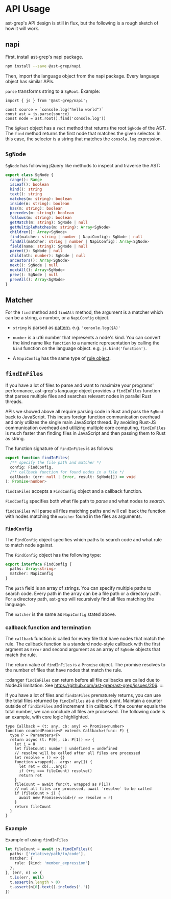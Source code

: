 # API Usage

ast-grep's API design is still in flux, but the following is a rough sketch of how it will work.

## napi

First, install ast-grep's napi package.
```bash
npm install --save @ast-grep/napi
```

Then, import the language object from the napi package. Every language object has similar APIs.

`parse` transforms string to a `SgRoot`. Example:

```js{4}
import { js } from '@ast-grep/napi';

const source = `console.log("hello world")`
const ast = js.parse(source)
const node = ast.root().find('console.log'))
```

The `SgRoot` object has a `root` method that returns the root `SgNode` of the AST.
The `find` method returns the first node that matches the given selector. In this case, the selector is a string that matches the `console.log` expression.


## `SgNode`
`SgNode` has following jQuery like methods to inspect and traverse the AST:

```ts
export class SgNode {
  range(): Range
  isLeaf(): boolean
  kind(): string
  text(): string
  matches(m: string): boolean
  inside(m: string): boolean
  has(m: string): boolean
  precedes(m: string): boolean
  follows(m: string): boolean
  getMatch(m: string): SgNode | null
  getMultipleMatches(m: string): Array<SgNode>
  children(): Array<SgNode>
  find(matcher: string | number | NapiConfig): SgNode | null
  findAll(matcher: string | number | NapiConfig): Array<SgNode>
  field(name: string): SgNode | null
  parent(): SgNode | null
  child(nth: number): SgNode | null
  ancestors(): Array<SgNode>
  next(): SgNode | null
  nextAll(): Array<SgNode>
  prev(): SgNode | null
  prevAll(): Array<SgNode>
}
```

## Matcher

For the `find` method and `findAll` method, the argument is a matcher which can be a string, a number, or a `NapiConfig` object.

* `string` is parsed as [pattern](/guide/pattern-syntax). e.g. `'console.log($A)'`

* `number` is a u16 number that represents a node's kind. You can convert the kind name like `function` to a numeric representation by calling the `kind` function on the language object. e.g. `js.kind('function')`.

* A `NapiConfig` has the same type of [rule object](/reference/rule).

## `findInFiles`

If you have a lot of files to parse and want to maximize your programs' performance, ast-grep's language object provides a `findInFiles` function that parses multiple files and searches relevant nodes in parallel Rust threads.

APIs we showed above all require parsing code in Rust and pass the `SgRoot` back to JavaScript.
This incurs foreign function communication overhead and only utilizes the single main JavaScript thread.
By avoiding Rust-JS communication overhead and utilizing multiple core computing,
`findInFiles` is much faster than finding files in JavaScript and then passing them to Rust as string.

The function signature of `findInFiles` is as follows:

```ts
export function findInFiles(
  /** specify the file path and matcher */
  config: FindConfig,
  /** callback function for found nodes in a file */
  callback: (err: null | Error, result: SgNode[]) => void
): Promise<number>
```

`findInFiles` accepts a `FindConfig` object and a callback function.

`FindConfig` specifies both what file path to _parse_ and what nodes to _search_.

`findInFiles` will parse all files matching paths and will call back the function with nodes matching the `matcher` found in the files as arguments.

### `FindConfig`

The `FindConfig` object specifies which paths to search code and what rule to match node against.

The `FindConfig` object has the following type:

```ts
export interface FindConfig {
  paths: Array<string>
  matcher: NapiConfig
}
```

The `path` field is an array of strings. You can specify multiple paths to search code. Every path in the array can be a file path or a directory path. For a directory path, ast-grep will recursively find all files matching the language.

The `matcher` is the same as `NapiConfig` stated above.

### callback function and termination

The `callback` function is called for every file that have nodes that match the rule. The callback function is a standard node-style callback with the first argment as `Error` and second argument as an array of `SgNode` objects that match the rule.

The return value of `findInFiles` is a `Promise` object. The promise resolves to the number of files that have nodes that match the rule.

:::danger
`findInFiles` can return before all file callbacks are called due to NodeJS limitation.
See https://github.com/ast-grep/ast-grep/issues/206.
:::

If you have a lot of files and `findInFiles` prematurely returns, you can use the total files returned by `findInFiles` as a check point. Maintain a counter outside of `findInFiles` and increment it in callback. If the counter equals the total number, we can conclude all files are processed. The following code is an example, with core logic highlighted.

```ts:line-numbers {11,16-18}
type Callback = (t: any, cb: any) => Promise<number>
function countedPromise<F extends Callback>(func: F) {
  type P = Parameters<F>
  return async (t: P[0], cb: P[1]) => {
    let i = 0
    let fileCount: number | undefined = undefined
    // resolve will be called after all files are processed
    let resolve = () => {}
    function wrapped(...args: any[]) {
      let ret = cb(...args)
      if (++i === fileCount) resolve()
      return ret
    }
    fileCount = await func(t, wrapped as P[1])
    // not all files are processed, await `resolve` to be called
    if (fileCount > i) {
      await new Promise<void>(r => resolve = r)
    }
    return fileCount
  }
}
```

### Example
Example of using `findInFiles`

```ts
let fileCount = await js.findInFiles({
  paths: ['relative/path/to/code'],
  matcher: {
    rule: {kind: 'member_expression'}
  },
}, (err, n) => {
  t.is(err, null)
  t.assert(n.length > 0)
  t.assert(n[0].text().includes('.'))
})
```
